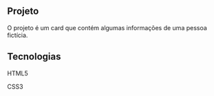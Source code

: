 ## Projeto
O projeto é um card que contém algumas informações de uma pessoa fictícia.

## Tecnologias
HTML5

CSS3
